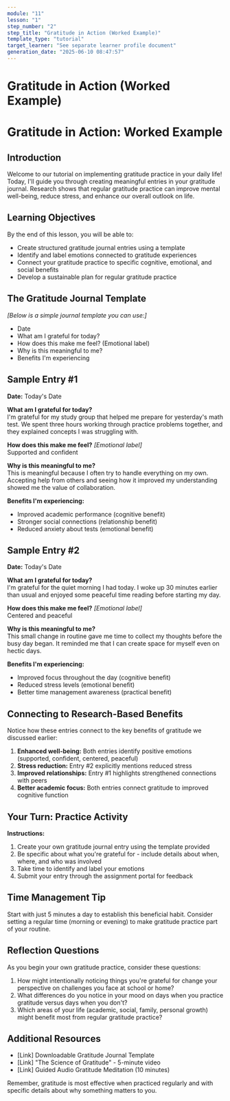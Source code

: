 ```yaml
---
module: "11"
lesson: "1"
step_number: "2"
step_title: "Gratitude in Action (Worked Example)"
template_type: "tutorial"
target_learner: "See separate learner profile document"
generation_date: "2025-06-10 08:47:57"
---
```


# Gratitude in Action (Worked Example)

# Gratitude in Action: Worked Example

## Introduction
Welcome to our tutorial on implementing gratitude practice in your daily life! Today, I'll guide you through creating meaningful entries in your gratitude journal. Research shows that regular gratitude practice can improve mental well-being, reduce stress, and enhance our overall outlook on life.

## Learning Objectives
By the end of this lesson, you will be able to:
- Create structured gratitude journal entries using a template
- Identify and label emotions connected to gratitude experiences
- Connect your gratitude practice to specific cognitive, emotional, and social benefits
- Develop a sustainable plan for regular gratitude practice

## The Gratitude Journal Template
*[Below is a simple journal template you can use:]*
- Date
- What am I grateful for today?
- How does this make me feel? (Emotional label)
- Why is this meaningful to me?
- Benefits I'm experiencing

## Sample Entry #1

**Date:** Today's Date

**What am I grateful for today?**  
I'm grateful for my study group that helped me prepare for yesterday's math test. We spent three hours working through practice problems together, and they explained concepts I was struggling with.

**How does this make me feel?** *[Emotional label]*  
Supported and confident

**Why is this meaningful to me?**  
This is meaningful because I often try to handle everything on my own. Accepting help from others and seeing how it improved my understanding showed me the value of collaboration.

**Benefits I'm experiencing:**  
- Improved academic performance (cognitive benefit)
- Stronger social connections (relationship benefit)
- Reduced anxiety about tests (emotional benefit)

## Sample Entry #2

**Date:** Today's Date

**What am I grateful for today?**  
I'm grateful for the quiet morning I had today. I woke up 30 minutes earlier than usual and enjoyed some peaceful time reading before starting my day.

**How does this make me feel?** *[Emotional label]*  
Centered and peaceful

**Why is this meaningful to me?**  
This small change in routine gave me time to collect my thoughts before the busy day began. It reminded me that I can create space for myself even on hectic days.

**Benefits I'm experiencing:**
- Improved focus throughout the day (cognitive benefit)
- Reduced stress levels (emotional benefit)
- Better time management awareness (practical benefit)

## Connecting to Research-Based Benefits

Notice how these entries connect to the key benefits of gratitude we discussed earlier:

1. **Enhanced well-being:** Both entries identify positive emotions (supported, confident, centered, peaceful)
2. **Stress reduction:** Entry #2 explicitly mentions reduced stress
3. **Improved relationships:** Entry #1 highlights strengthened connections with peers
4. **Better academic focus:** Both entries connect gratitude to improved cognitive function

## Your Turn: Practice Activity

**Instructions:** 
1. Create your own gratitude journal entry using the template provided
2. Be specific about what you're grateful for - include details about when, where, and who was involved
3. Take time to identify and label your emotions
4. Submit your entry through the assignment portal for feedback

## Time Management Tip
Start with just 5 minutes a day to establish this beneficial habit. Consider setting a regular time (morning or evening) to make gratitude practice part of your routine.

## Reflection Questions

As you begin your own gratitude practice, consider these questions:
1. How might intentionally noticing things you're grateful for change your perspective on challenges you face at school or home?
2. What differences do you notice in your mood on days when you practice gratitude versus days when you don't?
3. Which areas of your life (academic, social, family, personal growth) might benefit most from regular gratitude practice?

## Additional Resources
- [Link] Downloadable Gratitude Journal Template
- [Link] "The Science of Gratitude" - 5-minute video
- [Link] Guided Audio Gratitude Meditation (10 minutes)

Remember, gratitude is most effective when practiced regularly and with specific details about why something matters to you.